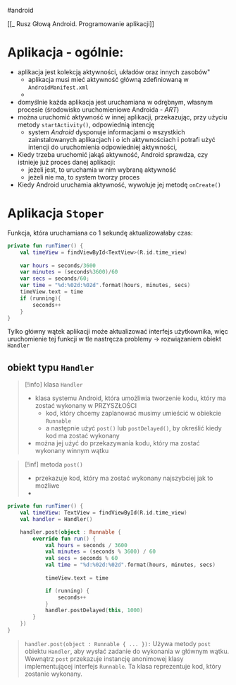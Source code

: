 #android 

[[_ Rusz Głową Android. Programowanie aplikacji]]

# Aplikacja - ogólnie:
- aplikacja jest kolekcją aktywności, układów oraz innych zasobów"
	- aplikacja musi mieć aktywność główną zdefiniowaną w `AndroidManifest.xml`
	- 
- domyślnie każda aplikacja jest uruchamiana w odrębnym, własnym procesie (środowisko uruchomieniowe Androida - *ART*)
- można uruchomić aktywność w innej aplikacji, przekazując, przy użyciu metody `startActivity()`, odpowiednią intencję
	- system *Android* dysponuje informacjami o wszystkich zainstalowanych aplikacjach i o ich aktywnościach i potrafi użyć intencji do uruchomienia odpowiedniej aktywności,
- Kiedy trzeba uruchomić jakąś aktywność, Android sprawdza, czy istnieje już proces danej aplikacji:
	- jeżeli jest, to uruchamia w nim wybraną aktywność
	- jeżeli nie ma, to system tworzy proces
- Kiedy Android uruchamia aktywność, wywołuje jej metodę `onCreate()`


# Aplikacja `Stoper`

Funkcja, która uruchamiana co 1 sekundę aktualizowałaby czas:
```kotlin
private fun runTimer() {  
	val timeView = findViewById<TextView>(R.id.time_view)  
	  
	var hours = seconds/3600  
	var minutes = (seconds%3600)/60  
	var secs = seconds/60;  
	var time = "%d:%02d:%02d".format(hours, minutes, secs)  
	timeView.text = time  
	if (running){  
		seconds++  
	}
}
```
Tylko główny wątek aplikacji może aktualizować interfejs użytkownika, więc uruchomienie tej funkcji w tle nastręcza problemy -> rozwiązaniem obiekt `Handler`

## obiekt typu `Handler`
>[!info] klasa `Handler`
>- klasa systemu Android, która umożliwia tworzenie kodu, który ma zostać wykonany w PRZYSZŁOŚCI
>	- kod, który chcemy zaplanować musimy umieścić w obiekcie `Runnable`
>	- a następnie użyć `post()` lub `postDelayed()`, by określić kiedy kod ma zostać wykonany
>- można jej użyć do przekazywania kodu, który ma zostać wykonany winnym wątku
>

>[!inf] metoda `post()`
>  - przekazuje kod, który ma zostać wykonany najszybciej jak to możliwe
>  - 

```kotlin
private fun runTimer() {
    val timeView: TextView = findViewById(R.id.time_view)
    val handler = Handler()

    handler.post(object : Runnable {
        override fun run() {
            val hours = seconds / 3600
            val minutes = (seconds % 3600) / 60
            val secs = seconds % 60
            val time = "%d:%02d:%02d".format(hours, minutes, secs) 
          
            timeView.text = time

            if (running) {
                seconds++
            }
            handler.postDelayed(this, 1000)
        }
    })
}

```





> `handler.post(object : Runnable { ... }):` 
> Używa metody `post` obiektu `Handler`, aby wysłać zadanie do wykonania w głównym wątku. Wewnątrz `post` przekazuje instancję anonimowej klasy implementującej interfejs `Runnable`. Ta klasa reprezentuje kod, który zostanie wykonany.




















